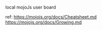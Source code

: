local mojoJs user board

ref:
https://mojojs.org/docs/Cheatsheet.md <br />
https://mojojs.org/docs/Growing.md
